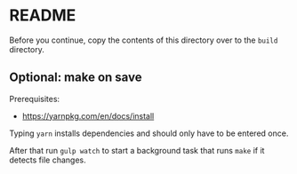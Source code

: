 # README

Before you continue, copy the contents of this directory over to the `build` directory.

## Optional: make on save

Prerequisites:
* https://yarnpkg.com/en/docs/install

Typing `yarn` installs dependencies and should only have to be entered once.

After that run `gulp watch` to start a background task that runs `make` if it detects file changes.

